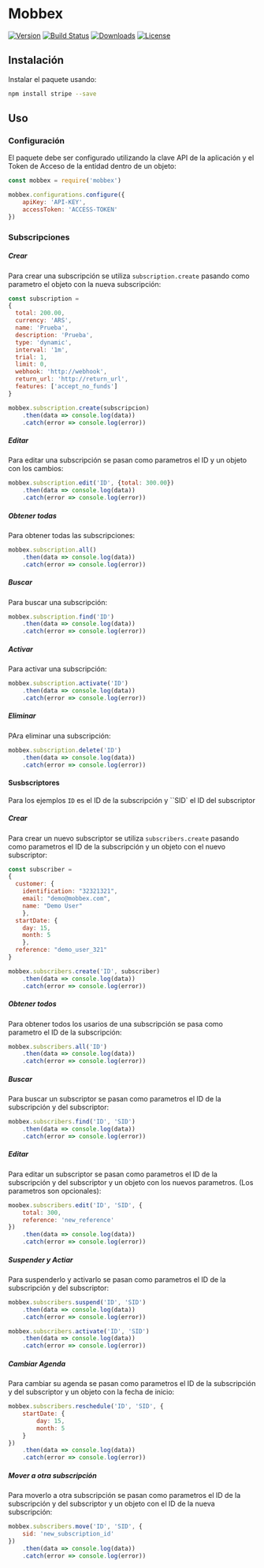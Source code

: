 # Mobbex
[![Version](https://img.shields.io/npm/v/mobbex.svg)](https://www.npmjs.org/package/mobbex)
[![Build Status](https://travis-ci.org/GrosfeldEzekiel/mobbex-node.svg?branch=master)](https://travis-ci.org/GrosfeldEzekiel/mobbex-node)
[![Downloads](https://img.shields.io/npm/dt/mobbex.svg)](http://npmjs.com/package/mobbex)
[![License](https://img.shields.io/apm/l/vim-mode)](https://github.com/GrosfeldEzekiel/mobbex-node/blob/master/LICENSE)


## Instalación

Instalar el paquete usando:

```sh
npm install stripe --save
```

## Uso

### Configuración
El paquete debe ser configurado utilizando la clave API de la aplicación y el Token de Acceso de la entidad dentro de un objeto:

```javascript
const mobbex = require('mobbex')

mobbex.configurations.configure({
    apiKey: 'API-KEY',
    accessToken: 'ACCESS-TOKEN'
})
```
### Subscripciones
##### Crear
Para crear una subscripción se utiliza ``subscription.create`` pasando como parametro el objeto con la nueva subscripción:
```javascript
const subscription =
{
  total: 200.00,
  currency: 'ARS',
  name: 'Prueba',
  description: 'Prueba',
  type: 'dynamic',
  interval: '1m',
  trial: 1,
  limit: 0,
  webhook: 'http://webhook',
  return_url: 'http://return_url',
  features: ['accept_no_funds']
}

mobbex.subscription.create(subscripcion)
    .then(data => console.log(data))
    .catch(error => console.log(error))
```

##### Editar
Para editar una subscripción se pasan como parametros el ID y un objeto con los cambios:
```javascript
mobbex.subscription.edit('ID', {total: 300.00})
    .then(data => console.log(data))
    .catch(error => console.log(error))
```

##### Obtener todas
Para obtener todas las subscripciones:
```javascript
mobbex.subscription.all()
    .then(data => console.log(data))
    .catch(error => console.log(error))
```

##### Buscar
Para buscar una subscripción:
```javascript
mobbex.subscription.find('ID')
    .then(data => console.log(data))
    .catch(error => console.log(error))
```

##### Activar
Para activar una subscripción:
```javascript
mobbex.subscription.activate('ID')
    .then(data => console.log(data))
    .catch(error => console.log(error))
```

##### Eliminar
PAra eliminar una subscripción:
```javascript
mobbex.subscription.delete('ID')
    .then(data => console.log(data))
    .catch(error => console.log(error))
```

#### Susbscriptores
Para los ejemplos ``ID`` es el ID de la subscripción y ``SID` el ID del subscriptor

##### Crear
Para crear un nuevo subscriptor se utiliza ``subscribers.create`` pasando como parametros el ID de la subscripción y un objeto con el nuevo subscriptor:
```javascript
const subscriber =
{
  customer: {
    identification: "32321321",
    email: "demo@mobbex.com",
    name: "Demo User"
    },
  startDate: {
    day: 15,
    month: 5
    },
  reference: "demo_user_321"
}

mobbex.subscribers.create('ID', subscriber)
    .then(data => console.log(data))
    .catch(error => console.log(error))
```

##### Obtener todos
Para obtener todos los usarios de una subscripción se pasa como parametro el ID de la subscripción:
```javascript
mobbex.subscribers.all('ID')
    .then(data => console.log(data))
    .catch(error => console.log(error))
```

##### Buscar
Para buscar un subscriptor se pasan como parametros el ID de la subscripción y del subscriptor:
```javascript
mobbex.subscribers.find('ID', 'SID')
    .then(data => console.log(data))
    .catch(error => console.log(error))
```

##### Editar
Para editar un subscriptor se pasan como parametros el ID de la subscripción y del subscriptor y un objeto con los nuevos parametros. (Los parametros son opcionales):
```javascript
moobex.subscribers.edit('ID', 'SID', {
    total: 300,
    reference: 'new_reference'
})
    .then(data => console.log(data))
    .catch(error => console.log(error))
```

##### Suspender y Actiar
Para suspenderlo y activarlo se pasan como parametros el ID de la subscripción y del subscriptor:
```javascript
mobbex.subscribers.suspend('ID', 'SID')
    .then(data => console.log(data))
    .catch(error => console.log(error))

mobbex.subscribers.activate('ID', 'SID')
    .then(data => console.log(data))
    .catch(error => console.log(error))
```

##### Cambiar Agenda
Para cambiar su agenda se pasan como parametros el ID de la subscripción y del subscriptor y un objeto con la fecha de inicio:
```javascript
mobbex.subscribers.reschedule('ID', 'SID', {
    startDate: {
        day: 15,
        month: 5
    }
})
    .then(data => console.log(data))
    .catch(error => console.log(error))
```

##### Mover a otra subscripción
Para moverlo a otra subscripción se pasan como parametros el ID de la subscripción y del subscriptor y un objeto con el ID de la nueva subscripción:
```javascript
mobbex.subscribers.move('ID', 'SID', {
    sid: 'new_subscription_id'
})
    .then(data => console.log(data))
    .catch(error => console.log(error))
```
